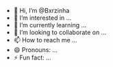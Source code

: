 - 👋 Hi, I’m @Bxrzinha
- 👀 I’m interested in ...
- 🌱 I’m currently learning ...
- 💞️ I’m looking to collaborate on ...
- 📫 How to reach me ...
- 😄 Pronouns: ...
- ⚡ Fun fact: ...

<!---
Bxrzinha/Bxrzinha is a ✨ special ✨ repository because its `README.md` (this file) appears on your GitHub profile.
You can click the Preview link to take a look at your changes.
--->
